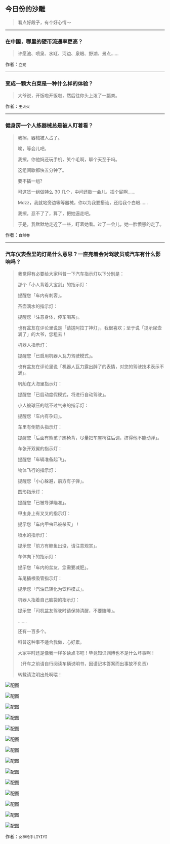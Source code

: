 ## 今日份的沙雕

> 看点好段子，有个好心情～


 
---

### 在中国，哪里的硬币流通率更高？

> 许愿池、喷泉、水缸、河边、泉眼、野湖、景点……


作者：`立党`

---

### 变成一颗大白菜是一种什么样的体验？

> 大爷说，开饭啦开饭啦，然后往你头上泼了一瓢粪。


作者：`王火火`

---

### 健身房一个人练器械总是被人盯着看？

> 我擦，器械被人占了。
> 
> 唉，等会儿吧。
> 
> 我擦，你他妈还玩手机，笑个毛啊，聊个天至于吗。
> 
> 这组间歇都快五分钟了。
> 
> 要不插一组?
> 
> 可这货一组做特么 30 几个，中间还歇一会儿，插个屁啊……
> 
> Mdzz，我就站旁边等等器械，你以为我要搭讪，还给我个白眼……
> 
> 我擦，忍不了了，算了，把她逼走吧。
> 
> 于是，我默默地走近了一些，盯着她看。过了一会儿，她一脸愤懑的走了。


作者：`自然卷`

---

### 汽车仪表盘里的灯是什么意思？一直亮着会对驾驶员或汽车有什么影响吗？

> 我觉得有必要给大家科普一下汽车指示灯以下分别是：
> 
> 那个「小人背着大宝剑」的指示灯：
> 
> 提醒您「车内有刺客」。
> 
> 茶壶滴水的指示灯：
> 
> 提醒您「注意身体，停车喝茶」。
> 
> 也有盆友在评论里说是「请搓阿拉丁神灯」，我很喜欢；至于说「提示尿壶满了」的大爷，您粗去！
> 
> 机器人指示灯：
> 
> 提醒您「已启用机器人瓦力驾驶模式」。
> 
> 也有盆友在评论里说「机器人瓦力露出醉了的表情，对您的驾驶技术表示不满」。
> 
> 帆船在大海里指示灯：
> 
> 提醒您「已启动度假模式，将进行自动驾驶」。
> 
> 小人被球压的喘不过气来的指示灯：
> 
> 提醒您「车内有孕妇」。
> 
> 车里有倒箭头指示灯：
> 
> 提醒您「后面有熊孩子踢椅背，尽量把车座椅往后调，挤得他不能动弹」。
> 
> 车张开双翼的指示灯：
> 
> 提醒您「车辆准备起飞」。
> 
> 物体飞行的指示灯：
> 
> 提醒您「小心躲避，前方有子弹」。
> 
> 圆形指示灯：
> 
> 提醒您「已被导弹瞄准」。
> 
> 甲虫身上有叉叉的指示灯：
> 
> 提示您「车内甲虫已被杀灭」！
> 
> 喷水的指示灯：
> 
> 提示您「前方有鲸鱼出没，请注意观赏」。
> 
> 车体向下的指示灯：
> 
> 提示您「车内的盆友，您需要减肥」。
> 
> 车尾插根吸管指示灯：
> 
> 提示您「汽油已转化为饮料模式」。
> 
> 机器人指着自己脑袋的指示灯：
> 
> 提示您「司机盆友驾驶时请保持清醒，不要瞌睡」。
> 
> .......
> 
> 还有一百多个。
> 
> 科普这种事不适合我做，心好累。
> 
> 大家平时还是像我一样多读点书吧！毕竟知识渊博也不是什么坏事啊！
> 
> （开车之前请自行阅读车辆说明书，因谨记本答案而出事故不负责）
> 
> 转载请注明出处啊喂！



![配图](http://pic3.zhimg.com/70/4edf3d4289559fc0541491e3aa000a9e_b.jpg)



![配图](http://pic2.zhimg.com/70/ffbe0cea5814a24b9c6e30e6dafaa88d_b.jpg)



![配图](http://pic1.zhimg.com/70/d2342307a85b243b15dc0b28f231b954_b.jpg)



![配图](http://pic4.zhimg.com/70/74715af4e2945205e72cdcc735d0acff_b.jpg)



![配图](http://pic1.zhimg.com/70/26bcd4646e83895127bcd6fec21965e8_b.jpg)



![配图](http://pic4.zhimg.com/70/959d8ababff2a2bcc6b675e2d1f42e53_b.jpg)



![配图](http://pic4.zhimg.com/70/cdf04622c3a9fbc69a5b10e4814846c3_b.jpg)



![配图](http://pic4.zhimg.com/70/449a1680249510a003e0f5cdf64ad547_b.jpg)



![配图](http://pic4.zhimg.com/70/b36b5fbafe2bda6cdfdc69af9e703377_b.jpg)



![配图](http://pic3.zhimg.com/70/ae04346f5e7d1fa962df34c8f00be832_b.jpg)



![配图](http://pic2.zhimg.com/70/b137d351f67d86f75659dc06f82bd495_b.jpg)



![配图](http://pic1.zhimg.com/70/64a5447bf830de6ed0cf1a001a908f64_b.jpg)



![配图](http://pic3.zhimg.com/70/82fc6279e096bbc81ae8039e689c14da_b.jpg)



![配图](http://pic1.zhimg.com/70/24142049d9fa71d642af71a124cb1a10_b.jpg)


作者：`女神枪手LIYIYI`